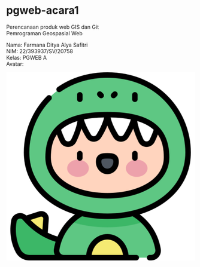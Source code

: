 # pgweb-acara1
Perencanaan produk web GIS dan Git  
Pemrograman Geospasial Web  

Nama: Farmana Ditya Alya Safitri  
NIM: 22/393937/SV/20758  
Kelas: PGWEB A  
Avatar: 

![Avatar](image/icon.png)

